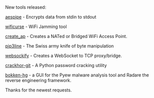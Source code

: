 New tools released: 

[aespipe](http://loop-aes.sourceforge.net/) - Encrypts data from stdin to stdout

[wificurse](https://github.com/oblique/wificurse) - WiFi Jamming tool

[create_ap](https://github.com/oblique/create_ap) - Creates a NATed or Bridged WiFi Access Point.

[pip3line](https://github.com/nccgroup/pip3line) - The Swiss army knife of byte manipulation

[websockify](https://github.com/kanaka/websockify) - Creates a WebSocket to TCP proxy/bridge. 

[crackhor-git](https://github.com/CoalfireLabs/crackHOR)  - A Python password cracking utility

[bokken-hg](http://inguma.eu/projects/bokken) - a GUI for the Pyew malware analysis tool and Radare the reverse engineering framework.

Thanks for the newest requests.
